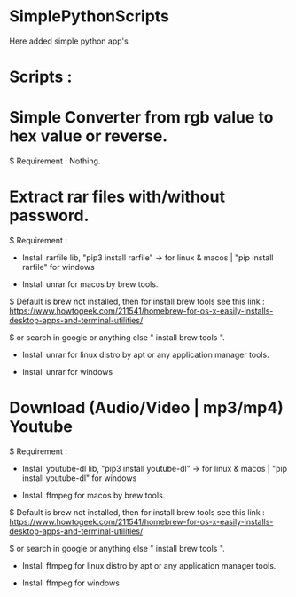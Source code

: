 # SimplePythonScripts
Here added simple python app's



# Scripts :

# Simple Converter from rgb value to hex value or reverse.

$ Requirement : Nothing.


# Extract rar files with/without password.

$ Requirement :

- Install rarfile lib, "pip3 install rarfile" -> for linux & macos | "pip install rarfile" for windows

- Install unrar for macos by brew tools.

$ Default is brew not installed, then for install brew tools see this link : https://www.howtogeek.com/211541/homebrew-for-os-x-easily-installs-desktop-apps-and-terminal-utilities/

$ or search in google or anything else " install brew tools ".

- Install unrar for linux distro by apt or any application manager tools.

- Install unrar for windows


# Download (Audio/Video | mp3/mp4) Youtube

$ Requirement :

- Install youtube-dl lib, "pip3 install youtube-dl" -> for linux & macos | "pip install youtube-dl" for windows

- Install ffmpeg for macos by brew tools.

$ Default is brew not installed, then for install brew tools see this link : https://www.howtogeek.com/211541/homebrew-for-os-x-easily-installs-desktop-apps-and-terminal-utilities/

$ or search in google or anything else " install brew tools ".

- Install ffmpeg for linux distro by apt or any application manager tools.

- Install ffmpeg for windows
